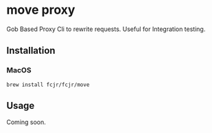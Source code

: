# move proxy
Gob Based Proxy Cli to rewrite requests.  Useful for Integration testing.

## Installation

### MacOS

	brew install fcjr/fcjr/move
  
## Usage

Coming soon.
